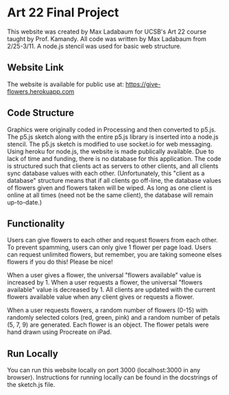 # Art 22 Final Project

This website was created by Max Ladabaum for UCSB's Art 22 course taught by Prof. Kamandy.
All code was written by Max Ladabaum from 2/25-3/11.
A node.js stencil was used for basic web structure. 

## Website Link
The website is available for public use at: https://give-flowers.herokuapp.com

## Code Structure
Graphics were originally coded in Processing and then converted to p5.js. The p5.js sketch along with the entire p5.js library is inserted
into a node.js stencil. The p5.js sketch is modified to use socket.io for web messaging. Using heroku for node.js, the website is made publically available.
Due to lack of time and funding, there is no database for this application. The code is structured such that clients act as servers to other clients, and all 
clients sync database values with each other. (Unfortunately, this "client as a database" structure means that if all clients go off-line, the database values of 
flowers given and flowers taken will be wiped. As long as one client is online at all times (need not be the same client), the database will remain up-to-date.)

## Functionality
Users can give flowers to each other and request flowers from each other. To prevent spamming, users can only give 1 flower per page load.
Users can request unlimited flowers, but remember, you are taking someone elses flowers if you do this! Please be nice!

When a user gives a flower, the universal "flowers available" value is increased by 1.
When a user requests a flower, the universal "flowers available" value is decreased by 1.
All clients are updated with the current flowers available value when any client gives or requests a flower.

When a user requests flowers, a random number of flowers (0-15) with randomly selected colors (red, green, pink)
and a random number of petals (5, 7, 9) are generated. Each flower is an object. The flower petals were hand drawn using Procreate on iPad.

## Run Locally
You can run this website locally on port 3000 (localhost:3000 in any browser). Instructions for running locally
can be found in the docstrings of the sketch.js file.
